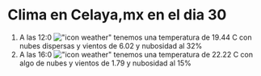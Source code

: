 # Clima en Celaya,mx en el dia 30

1. A las 12:0 !["icon weather"](http://openweathermap.org/img/w/03d.png) tenemos una temperatura de 19.44 C con nubes dispersas y  vientos de 6.02 y nubosidad al 32%
1. A las 16:0 !["icon weather"](http://openweathermap.org/img/w/02d.png) tenemos una temperatura de 22.22 C con algo de nubes y  vientos de 1.79 y nubosidad al 15%
